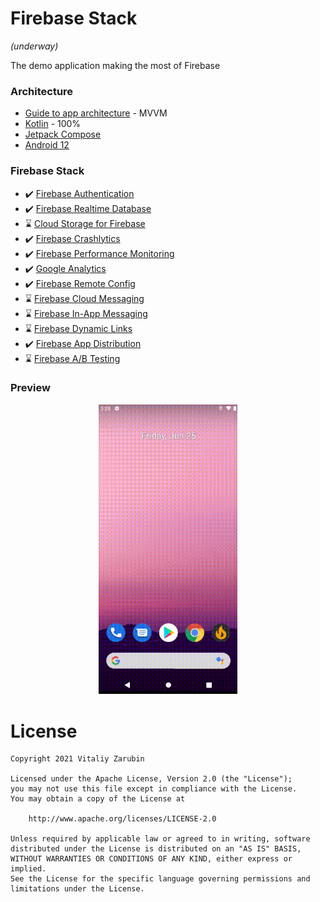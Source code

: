 Firebase Stack
===================
*(underway)*

The demo application making the most of Firebase

### Architecture
* [Guide to app architecture](https://developer.android.com/jetpack/guide) - MVVM
* [Kotlin](https://kotlinlang.org/) - 100%
* [Jetpack Compose](https://developer.android.com/jetpack/compose)
* [Android 12](https://developer.android.com/about/versions/12?authuser=1)

### Firebase Stack
* :heavy_check_mark: [Firebase Authentication](https://firebase.google.com/docs/auth)
* :heavy_check_mark: [Firebase Realtime Database](https://firebase.google.com/docs/database)
* :hourglass: [Cloud Storage for Firebase](https://firebase.google.com/docs/storage)
* :heavy_check_mark: [Firebase Crashlytics](https://firebase.google.com/docs/crashlytics)
* :heavy_check_mark: [Firebase Performance Monitoring](https://firebase.google.com/docs/perf-mon)
* :heavy_check_mark: [Google Analytics](https://firebase.google.com/docs/analytics)
* :heavy_check_mark: [Firebase Remote Config](https://firebase.google.com/docs/remote-config)
* :hourglass: [Firebase Cloud Messaging](https://firebase.google.com/docs/cloud-messaging)
* :hourglass: [Firebase In-App Messaging](https://firebase.google.com/docs/in-app-messaging)
* :hourglass: [Firebase Dynamic Links](https://firebase.google.com/docs/dynamic-links)
* :heavy_check_mark: [Firebase App Distribution](https://firebase.google.com/docs/app-distribution)
* :hourglass: [Firebase A/B Testing](https://firebase.google.com/docs/ab-testing)

### Preview
<p align="center">
<img src="data/vokoscreen-2021-06-25_12-28-44.gif" width="44%"/>
</p>

# License

```
Copyright 2021 Vitaliy Zarubin

Licensed under the Apache License, Version 2.0 (the "License");
you may not use this file except in compliance with the License.
You may obtain a copy of the License at

    http://www.apache.org/licenses/LICENSE-2.0

Unless required by applicable law or agreed to in writing, software
distributed under the License is distributed on an "AS IS" BASIS,
WITHOUT WARRANTIES OR CONDITIONS OF ANY KIND, either express or implied.
See the License for the specific language governing permissions and
limitations under the License.
```